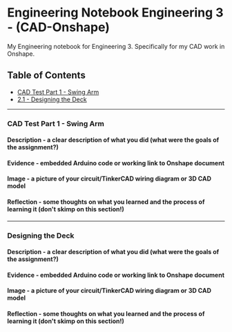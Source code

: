 # Engineering Notebook Engineering 3 - (CAD-Onshape)
My Engineering notebook for Engineering 3. Specifically for my CAD work in Onshape.

 <!-- Make sure to use all lowercase in the blue part and don't use: #, . -->

## Table of Contents
* [CAD Test Part 1 - Swing Arm](#cad-test-part-1---swing-arm)
* [2.1 - Designing the Deck](#designing-the-deck)

---
### CAD Test Part 1 - Swing Arm

#### Description - a clear description of what you did (what were the goals of the assignment?)
#### Evidence - embedded Arduino code or working link to Onshape document
#### Image - a picture of your circuit/TinkerCAD wiring diagram or 3D CAD model
#### Reflection - some thoughts on what you learned and the process of learning it (don't skimp on this section!)
---
### Designing the Deck

#### Description - a clear description of what you did (what were the goals of the assignment?)
#### Evidence - embedded Arduino code or working link to Onshape document
#### Image - a picture of your circuit/TinkerCAD wiring diagram or 3D CAD model
#### Reflection - some thoughts on what you learned and the process of learning it (don't skimp on this section!)
